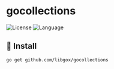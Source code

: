 # gocollections

![License](https://img.shields.io/badge/license-Apache2.0-green) ![Language](https://img.shields.io/badge/Language-Go-blue.svg)

## 🚀 Install

```
go get github.com/libgox/gocollections
```
